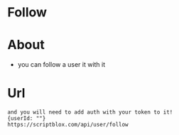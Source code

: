 # Follow
# About
- you can follow a user it with it
# Url
```
and you will need to add auth with your token to it!
{userId: ""}
https://scriptblox.com/api/user/follow
```
